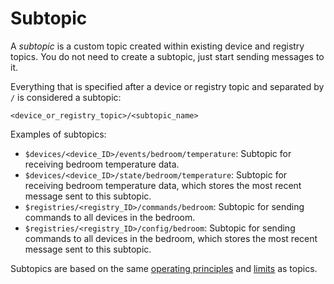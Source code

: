 # Subtopic

A _subtopic_ is a custom topic created within existing device and registry topics. You do not need to create a subtopic, just start sending messages to it.

Everything that is specified after a device or registry topic and separated by `/` is considered a subtopic:

```
<device_or_registry_topic>/<subtopic_name>
```

Examples of subtopics:
* `$devices/<device_ID>/events/bedroom/temperature`: Subtopic for receiving bedroom temperature data.
* `$devices/<device_ID>/state/bedroom/temperature`: Subtopic for receiving bedroom temperature data, which stores the most recent message sent to this subtopic.
* `$registries/<registry_ID>/commands/bedroom`: Subtopic for sending commands to all devices in the bedroom.
* `$registries/<registry_ID>/config/bedroom`: Subtopic for sending commands to all devices in the bedroom, which stores the most recent message sent to this subtopic.

Subtopics are based on the same [operating principles](./usage.md) and [limits](../limits.md) as topics.